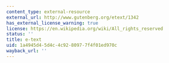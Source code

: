 ```yaml
---
content_type: external-resource
external_url: http://www.gutenberg.org/etext/1342
has_external_license_warning: true
license: https://en.wikipedia.org/wiki/All_rights_reserved
status: ''
title: e-text
uid: 1a4945d4-5d4c-4c92-8097-7f4f01ed970c
wayback_url: ''
---
```

